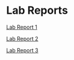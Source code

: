 # Lab Reports
[Lab Report 1](https://orlandofang.github.io/cse15l-lab-reports/lab-report-1-week-2.html)

[Lab Report 2](https://orlandofang.github.io/cse15l-lab-reports/lab-report-2-week-4.html)

[Lab Report 3](https://orlandofang.github.io/cse15l-lab-reports/lab-report-3-week-6.html)
